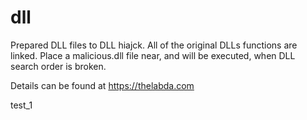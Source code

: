 # dll
Prepared DLL files to DLL hiajck.
All of the original DLLs functions are linked.
Place a malicious.dll file near, and will be executed, when DLL search order is broken.

Details can be found at https://thelabda.com


test_1
